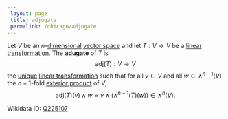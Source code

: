 ```yaml
---
 layout: page
 title: adjugate
 permalink: /chicago/adjugate
---
```

Let $V$ be an $n$-[dimensional](https://mathgloss.github.io/MathGloss/dimension_of_vector_space) [vector space](https://mathgloss.github.io/MathGloss/vector_space) and let $T:V\to V$ be a [linear transformation](https://mathgloss.github.io/MathGloss/linear_transformation). The **adugate** of $T$ is $$\text{adj}(T):V\to V$$ the [unique](https://mathgloss.github.io/MathGloss/uniqueness_of_adjugate) [linear transformation](https://mathgloss.github.io/MathGloss/linear_transformation) such that for all $v \in V$ and all $w \in \wedge^{n-1}(V)$ the $n-1$-fold [exterior product](https://mathgloss.github.io/MathGloss/exterior_power_of_a_vector_space) of $V$, $$\text{adj}(T)(v) \wedge w = v \wedge (\wedge^{n-1}(T)(w)) \in \wedge^n(V).$$ [](https://mathgloss.github.io/MathGloss/exterior_power_of_linear_transformation)

Wikidata ID: [Q225107](https://www.wikidata.org/wiki/Q225107)